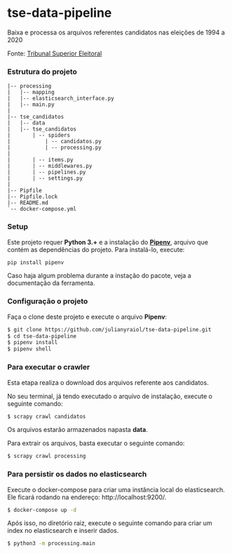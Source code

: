 # tse-data-pipeline

Baixa e processa os arquivos referentes candidatos nas eleições de 1994 a 2020

Fonte: [Tribunal Superior Eleitoral](https://www.tse.jus.br/hotsites/pesquisas-eleitorais/candidatos.html)

### Estrutura do projeto

```
|-- processing
|   |-- mapping
|   |-- elasticsearch_interface.py
|   |-- main.py
|
|-- tse_candidatos
|   |-- data
|   |-- tse_candidatos
|       | -- spiders
|           | -- candidatos.py
|           | -- processing.py
|
|       | -- items.py
|       | -- middlewares.py
|       | -- pipelines.py
|       | -- settings.py
|
|-- Pipfile
|-- Pipfile.lock
|-- README.md
`-- docker-compose.yml
```

### Setup
Este projeto requer **Python 3.+** e a instalação do [**Pipenv**](https://pipenv-fork.readthedocs.io/en/latest/install.html), arquivo que contém as dependências do projeto. Para instalá-lo, execute: 

```bash
pip install pipenv
```

Caso haja algum problema durante a instação do pacote, veja a documentação da ferramenta.

### Configuração o projeto

Faça o clone deste projeto e execute o arquivo **Pipenv**:

```bash
$ git clone https://github.com/julianyraiol/tse-data-pipeline.git
$ cd tse-data-pipeline
$ pipenv install
$ pipenv shell
```

### Para executar o crawler

Esta etapa realiza o download dos arquivos referente aos candidatos.

No seu terminal, já tendo executado o arquivo de instalação, execute o seguinte comando:

```bash
$ scrapy crawl candidatos
```

Os arquivos estarão armazenados napasta **data**.

Para extrair os arquivos, basta executar o seguinte comando:

```bash
$ scrapy crawl processing
```

### Para persistir os dados no elasticsearch

Execute o docker-compose para criar uma instância local do elasticsearch. Ele ficará rodando na endereço: http://localhost:9200/. 

```bash
$ docker-compose up -d
```

Após isso, no diretório raiz, execute o seguinte comando para criar um index no elasticsearch e inserir dados.

```bash
$ python3 -m processing.main
```

